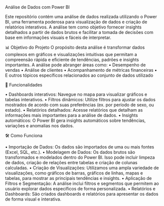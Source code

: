 Análise de Dados com Power BI

Este repositório contém uma análise de dados realizada utilizando o Power BI, uma ferramenta poderosa para visualização de dados e criação de relatórios interativos. A análise tem como objetivo fornecer insights detalhados a partir de dados brutos e facilitar a tomada de decisões com base em informações visuais e fáceis de interpretar.

📊 Objetivo do Projeto
O propósito desta análise é transformar dados complexos em gráficos e visualizações intuitivas que permitam a compreensão rápida e eficiente de tendências, padrões e insights importantes. A análise pode abranger áreas como:
•	Desempenho de vendas
•	Análise de clientes
•	Acompanhamento de métricas financeiras
•	E outros tópicos específicos relacionados ao conjunto de dados utilizado


🚀 Funcionalidades

• Dashboards interativos: Navegue no mapa para visualizar gráficos e tabelas interativos.
•	Filtros dinâmicos: Utilize filtros para ajustar os dados mostrados de acordo com suas preferências (ex. por período de sexo, ou estado).
•	Relatórios detalhados: Acesse relatórios que detalham as informações mais importantes para a análise de dados.
•	Insights automáticos: O Power BI gera insights automáticos sobre tendências, variações e anomalias nos dados.


🛠️ Como Funciona

•	Importação de Dados: Os dados são importados de uma ou mais fontes (Excel, SQL, etc.).
•	Modelagem de Dados: Os dados brutos são transformados e modelados dentro do Power BI. Isso pode incluir limpeza de dados, criação de relações entre tabelas e criação de colunas calculadas.
•	Criação de Visualizações: Utilizamos uma ampla variedade de visualizações, como gráficos de barras, gráficos de linhas, mapas e tabelas, para mostrar as principais tendências e insights.
•	Aplicação de Filtros e Segmentação: A análise inclui filtros e segmentos que permitem ao usuário explorar dados específicos de forma personalizada.
•	Relatórios e Dashboards: São criados dashboards e relatórios para apresentar os dados de forma visual e interativa.

